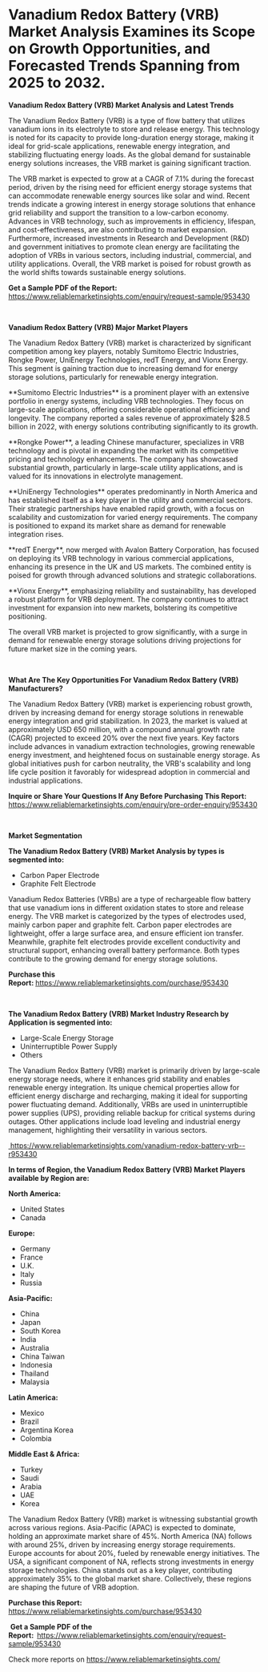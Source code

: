 <p><h1>Vanadium Redox Battery (VRB) Market Analysis Examines its Scope on Growth Opportunities, and Forecasted Trends Spanning from 2025 to 2032.</h1></p><p><strong>Vanadium Redox Battery (VRB) Market Analysis and Latest Trends</strong></p>
<p><p>The Vanadium Redox Battery (VRB) is a type of flow battery that utilizes vanadium ions in its electrolyte to store and release energy. This technology is noted for its capacity to provide long-duration energy storage, making it ideal for grid-scale applications, renewable energy integration, and stabilizing fluctuating energy loads. As the global demand for sustainable energy solutions increases, the VRB market is gaining significant traction.</p><p>The VRB market is expected to grow at a CAGR of 7.1% during the forecast period, driven by the rising need for efficient energy storage systems that can accommodate renewable energy sources like solar and wind. Recent trends indicate a growing interest in energy storage solutions that enhance grid reliability and support the transition to a low-carbon economy. Advances in VRB technology, such as improvements in efficiency, lifespan, and cost-effectiveness, are also contributing to market expansion. Furthermore, increased investments in Research and Development (R&D) and government initiatives to promote clean energy are facilitating the adoption of VRBs in various sectors, including industrial, commercial, and utility applications. Overall, the VRB market is poised for robust growth as the world shifts towards sustainable energy solutions.</p></p>
<p><strong>Get a Sample PDF of the Report:&nbsp;</strong> <a href="https://www.reliablemarketinsights.com/enquiry/request-sample/953430?utm_campaign=3517&utm_medium=2&utm_source=Github&utm_content=ia&utm_term=07042025&utm_id=vanadium-redox-battery-vrb">https://www.reliablemarketinsights.com/enquiry/request-sample/953430</a></p>
<p>&nbsp;</p>
<p><strong>Vanadium Redox Battery (VRB) Major Market Players</strong></p>
<p><p>The Vanadium Redox Battery (VRB) market is characterized by significant competition among key players, notably Sumitomo Electric Industries, Rongke Power, UniEnergy Technologies, redT Energy, and Vionx Energy. This segment is gaining traction due to increasing demand for energy storage solutions, particularly for renewable energy integration.</p><p>**Sumitomo Electric Industries** is a prominent player with an extensive portfolio in energy systems, including VRB technologies. They focus on large-scale applications, offering considerable operational efficiency and longevity. The company reported a sales revenue of approximately $28.5 billion in 2022, with energy solutions contributing significantly to its growth.</p><p>**Rongke Power**, a leading Chinese manufacturer, specializes in VRB technology and is pivotal in expanding the market with its competitive pricing and technology enhancements. The company has showcased substantial growth, particularly in large-scale utility applications, and is valued for its innovations in electrolyte management.</p><p>**UniEnergy Technologies** operates predominantly in North America and has established itself as a key player in the utility and commercial sectors. Their strategic partnerships have enabled rapid growth, with a focus on scalability and customization for varied energy requirements. The company is positioned to expand its market share as demand for renewable integration rises.</p><p>**redT Energy**, now merged with Avalon Battery Corporation, has focused on deploying its VRB technology in various commercial applications, enhancing its presence in the UK and US markets. The combined entity is poised for growth through advanced solutions and strategic collaborations.</p><p>**Vionx Energy**, emphasizing reliability and sustainability, has developed a robust platform for VRB deployment. The company continues to attract investment for expansion into new markets, bolstering its competitive positioning.</p><p>The overall VRB market is projected to grow significantly, with a surge in demand for renewable energy storage solutions driving projections for future market size in the coming years.</p></p>
<p>&nbsp;</p>
<p><strong>What Are The Key Opportunities For Vanadium Redox Battery (VRB) Manufacturers?</strong></p>
<p><p>The Vanadium Redox Battery (VRB) market is experiencing robust growth, driven by increasing demand for energy storage solutions in renewable energy integration and grid stabilization. In 2023, the market is valued at approximately USD 650 million, with a compound annual growth rate (CAGR) projected to exceed 20% over the next five years. Key factors include advances in vanadium extraction technologies, growing renewable energy investment, and heightened focus on sustainable energy storage. As global initiatives push for carbon neutrality, the VRB's scalability and long life cycle position it favorably for widespread adoption in commercial and industrial applications.</p></p>
<p><strong>Inquire or Share Your Questions If Any Before Purchasing This Report:</strong> <a href="https://www.reliablemarketinsights.com/enquiry/pre-order-enquiry/953430?utm_campaign=3517&utm_medium=2&utm_source=Github&utm_content=ia&utm_term=07042025&utm_id=vanadium-redox-battery-vrb">https://www.reliablemarketinsights.com/enquiry/pre-order-enquiry/953430</a></p>
<p>&nbsp;</p>
<p><strong>Market Segmentation</strong></p>
<p><strong>The Vanadium Redox Battery (VRB) Market Analysis by types is segmented into:</strong></p>
<p><ul><li>Carbon Paper Electrode</li><li>Graphite Felt Electrode</li></ul></p>
<p><p>Vanadium Redox Batteries (VRBs) are a type of rechargeable flow battery that use vanadium ions in different oxidation states to store and release energy. The VRB market is categorized by the types of electrodes used, mainly carbon paper and graphite felt. Carbon paper electrodes are lightweight, offer a large surface area, and ensure efficient ion transfer. Meanwhile, graphite felt electrodes provide excellent conductivity and structural support, enhancing overall battery performance. Both types contribute to the growing demand for energy storage solutions.</p></p>
<p><strong>Purchase this Report:&nbsp;</strong><a href="https://www.reliablemarketinsights.com/purchase/953430?utm_campaign=3517&utm_medium=2&utm_source=Github&utm_content=ia&utm_term=07042025&utm_id=vanadium-redox-battery-vrb">https://www.reliablemarketinsights.com/purchase/953430</a></p>
<p>&nbsp;</p>
<p><strong>The Vanadium Redox Battery (VRB) Market Industry Research by Application is segmented into:</strong></p>
<p><ul><li>Large-Scale Energy Storage</li><li>Uninterruptible Power Supply</li><li>Others</li></ul></p>
<p><p>The Vanadium Redox Battery (VRB) market is primarily driven by large-scale energy storage needs, where it enhances grid stability and enables renewable energy integration. Its unique chemical properties allow for efficient energy discharge and recharging, making it ideal for supporting power fluctuating demand. Additionally, VRBs are used in uninterruptible power supplies (UPS), providing reliable backup for critical systems during outages. Other applications include load leveling and industrial energy management, highlighting their versatility in various sectors.</p></p>
<p><a href="https://www.reliablemarketinsights.com/vanadium-redox-battery-vrb--r953430?utm_campaign=3517&utm_medium=2&utm_source=Github&utm_content=ia&utm_term=07042025&utm_id=vanadium-redox-battery-vrb">&nbsp;https://www.reliablemarketinsights.com/vanadium-redox-battery-vrb--r953430</a></p>
<p><strong>In terms of Region, the Vanadium Redox Battery (VRB) Market Players available by Region are:</strong></p>
<p>
    <p> <strong> North America: </strong>
        <ul>
            <li>United States</li>
            <li>Canada</li>
        </ul>
        </p> 
    <p> <strong> Europe: </strong>
        <ul>
            <li>Germany</li>
            <li>France</li>
            <li>U.K.</li>
            <li>Italy</li>
            <li>Russia</li>
        </ul>
        </p> 
    <p> <strong> Asia-Pacific: </strong>
        <ul>
            <li>China</li>
            <li>Japan</li>
            <li>South Korea</li>
            <li>India</li>
            <li>Australia</li>
            <li>China Taiwan</li>
            <li>Indonesia</li>
            <li>Thailand</li>
            <li>Malaysia</li>
        </ul>
        </p> 
    <p> <strong> Latin America: </strong>
        <ul>
            <li>Mexico</li>
            <li>Brazil</li>
            <li>Argentina Korea</li>
            <li>Colombia</li>
        </ul>
        </p> 
    <p> <strong> Middle East & Africa: </strong>
        <ul>
            <li>Turkey</li>
            <li>Saudi</li>
            <li>Arabia</li>
            <li>UAE</li>
            <li>Korea</li>
        </ul>
    </p>
    </p>
<p><p>The Vanadium Redox Battery (VRB) market is witnessing substantial growth across various regions. Asia-Pacific (APAC) is expected to dominate, holding an approximate market share of 45%. North America (NA) follows with around 25%, driven by increasing energy storage requirements. Europe accounts for about 20%, fueled by renewable energy initiatives. The USA, a significant component of NA, reflects strong investments in energy storage technologies. China stands out as a key player, contributing approximately 35% to the global market share. Collectively, these regions are shaping the future of VRB adoption.</p></p>
<p><strong>Purchase this Report: </strong><a href="https://www.reliablemarketinsights.com/purchase/953430?utm_campaign=3517&utm_medium=2&utm_source=Github&utm_content=ia&utm_term=07042025&utm_id=vanadium-redox-battery-vrb">https://www.reliablemarketinsights.com/purchase/953430</a></p>
<p>&nbsp;<strong>Get a Sample PDF of the Report:&nbsp;&nbsp;</strong><a href="https://www.reliablemarketinsights.com/enquiry/request-sample/953430?utm_campaign=3517&utm_medium=2&utm_source=Github&utm_content=ia&utm_term=07042025&utm_id=vanadium-redox-battery-vrb">https://www.reliablemarketinsights.com/enquiry/request-sample/953430</a></p>
<p><strong></strong></p>
<p>Check more reports on <a href="https://www.reliablemarketinsights.com/?utm_campaign=3517&utm_medium=2&utm_source=Github&utm_content=ia&utm_term=07042025&utm_id=vanadium-redox-battery-vrb">https://www.reliablemarketinsights.com/</a></p>
